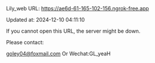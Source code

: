 Lily_web URL: https://ae6d-61-165-102-156.ngrok-free.app

Updated at: 2024-12-10 04:11:10

If you cannot open this URL, the server might be down.

Please contact: 

goley04@foxmail.com Or Wechat:GL_yeaH